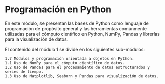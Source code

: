 
# Programación en Python

En este módulo, se presentan las bases de Python como lenguaje de programación de propósito general y las herramientas comúnmente utilizadas para el cómputo científico en Python, NumPy, Pandas y librerías para la visualización de datos.

El contenido del módulo 1 se divide en los siguientes sub-módulos:

    1.7 Módulos y programación orientada a objetos en Python.
    1.1 Uso de NumPy para el cómputo científico de datos.
    1.2 Uso de Pandas para el procesamiento de datos estructurados y series de tiempo.
    1.3 Uso de Matplotlib, Seaborn y Pandas para visualización de datos.


